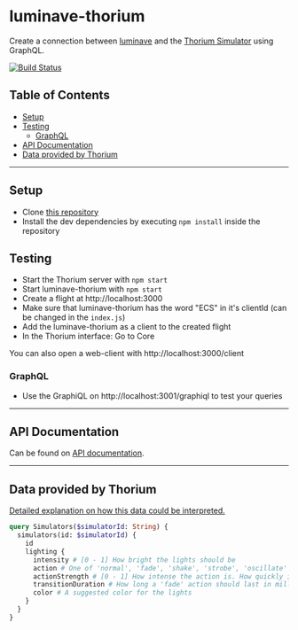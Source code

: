 # luminave-thorium

Create a connection between [luminave](https://github.com/NERDDISCO/luminave) and the [Thorium Simulator](https://thoriumsim.com/) using GraphQL.

[![Build Status](https://travis-ci.org/NERDDISCO/luminave-thorium.svg?branch=master)](https://travis-ci.org/NERDDISCO/luminave-thorium)

## Table of Contents

<!-- toc -->

- [Setup](#setup)
- [Testing](#testing)
  * [GraphQL](#graphql)
- [API Documentation](#api-documentation)
- [Data provided by Thorium](#data-provided-by-thorium)

<!-- tocstop -->

---

## Setup

* Clone [this repository](https://github.com/NERDDISCO/luminave-thorium)
* Install the dev dependencies by executing `npm install` inside the repository


## Testing

* Start the Thorium server with `npm start`
* Start luminave-thorium with `npm start`
* Create a flight at http://localhost:3000
* Make sure that luminave-thorium has the word "ECS" in it's clientId (can be changed in the `index.js`)
* Add the luminave-thorium as a client to the created flight
* In the Thorium interface: Go to Core


You can also open a web-client with http://localhost:3000/client


### GraphQL

* Use the GraphiQL on http://localhost:3001/graphiql to test your queries


---

## API Documentation

Can be found on [API documentation](docs/API.md).

--- 

## Data provided by Thorium

[Detailed explanation on how this data could be interpreted.](https://github.com/Thorium-Sim/thorium/issues/1645#issuecomment-445867388)

```graphql
query Simulators($simulatorId: String) {
  simulators(id: $simulatorId) {
    id
    lighting {
      intensity # [0 - 1] How bright the lights should be
      action # One of 'normal', 'fade', 'shake', 'strobe', 'oscillate'
      actionStrength # [0 - 1] How intense the action is. How quickly it shakes, or how fast it strobes or oscillates
      transitionDuration # How long a 'fade' action should last in milliseconds
      color # A suggested color for the lights
    }
  }
}
```
